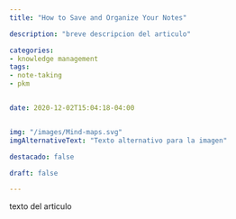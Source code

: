 ```yaml
---
title: "How to Save and Organize Your Notes"

description: "breve descripcion del articulo"

categories:
- knowledge management
tags:
- note-taking
- pkm


date: 2020-12-02T15:04:18-04:00


img: "/images/Mind-maps.svg"
imgAlternativeText: "Texto alternativo para la imagen"

destacado: false

draft: false

---
```


texto del articulo